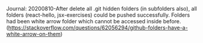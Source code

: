 Journal:
20200810-After delete all .git hidden folders (in subfolders also), all folders (react-hello, jsx-exercises) could be pushed successfully. Folders had been white arrow folder which cannot be accessed inside before. (https://stackoverflow.com/questions/62056294/github-folders-have-a-white-arrow-on-them)
